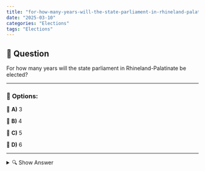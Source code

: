 ```yaml
---
title: "for-how-many-years-will-the-state-parliament-in-rhineland-palatinate-be-elected"
date: "2025-03-10"
categories: "Elections"
tags: "Elections"
---
```


## 📌 **Question**

For how many years will the state parliament in Rhineland-Palatinate be elected?



---

### 📝 **Options:**

🔘 **A)** 3

🔘 **B)** 4

🔘 **C)** 5

🔘 **D)** 6

---

<details>
  <summary>🔍 Show Answer</summary>

  <p>
💡  <b>Correct Answer:</b>  c
  </p>
  <p>
    📖<b>Explanation:</b>
    The Landtag is the state parliament in the German federal states that makes important political decisions at the regional level. In Rhineland-Palatinate, elections are held regularly, in which citizens elect representatives for the state parliament. The term of office of these deputies determines how long the state parliament exists before new elections are called. These regulations are laid down in the Land Elections Act and guarantee the democratic legitimacy of the Land government.

**Question:** For how many years will the state parliament in Rhineland-Palatinate be elected?
A: 3  
B: 4  
c: 5  
d: 6
  </p>
</details>
